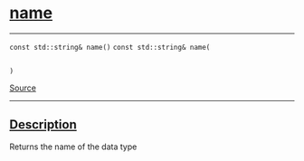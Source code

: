 
<h1 id="name">
 <a href="#/api/dtype_t/name" class="anchor">
   <span>name</span>
  </a>
</h1>

<div class="signature">

<hr>

  <div class="definition-container">
    <div class="definition">
      <code class="desktop-only"><span class="token keyword">const</span> <span class="token keyword">std::string</span>&amp; name()</code>
      <code class="mobile-only"><span class="token keyword">const</span> <span class="token keyword">std::string</span>&amp; name(
    
)</code>
      <div class="flex-spacing"></div>
      <a href="https://github.com/libocca/occa/blob/7d02eac1/include/occa/dtype/dtype.hpp#L76" target="_blank">Source</a>
    </div>
    
  </div>

  <hr>
</div>


<h2 id="description">
 <a href="#/api/dtype_t/name?id=description" class="anchor">
   <span>Description</span>
  </a>
</h2>

Returns the name of the data type
